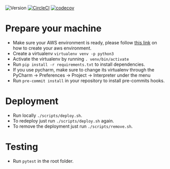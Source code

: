 ![Version](https://img.shields.io/badge/version-1.0.0-green.svg)
[![CircleCI](https://circleci.com/gh/lumigo-io/<REPOSITORY_NAME>/tree/master.svg?style=svg&circle-token=<CIRCLECI_TOKEN_PLACEHOLDER>)](https://circleci.com/gh/lumigo-io/<REPOSITORY_NAME>/tree/master)
[![codecov](https://codecov.io/gh/lumigo-io/<REPOSITORY_NAME>/branch/master/graph/badge.svg?token=<COVECOV_TOKEN_PLACEHOLDER>)](https://codecov.io/gh/lumigo-io/<REPOSITORY_NAME>)


# Prepare your machine
* Make sure your AWS environment is ready, please follow [this link](https://github.com/lumigo-io/welcome/wiki/Get-ready-to-AWS) on how to create your aws environment.
* Create a virtualenv `virtualenv venv -p python3`
* Activate the virtualenv by running `. venv/bin/activate`
* Run `pip install -r requirements.txt` to install dependencies.
* If you use pycharm, make sure to change its virtualenv through the PyCharm -> Preferences -> Project -> Interpreter under the menu
* Run `pre-commit install` in your repository to install pre-commits hooks.

# Deployment
* Run locally `./scripts/deploy.sh`.
* To redeploy just run `./scripts/deploy.sh` again.
* To remove the deployment just run `./scripts/remove.sh`.

# Testing
* Run `pytest` in the root folder.
